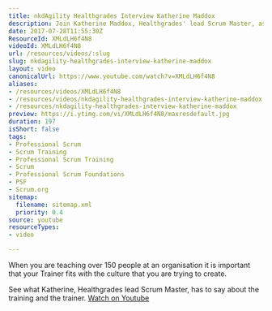 ```yaml
---
title: nkdAgility Healthgrades Interview Katherine Maddox
description: Join Katherine Maddox, Healthgrades' lead Scrum Master, as she discusses the vital role of trainers in shaping organisational culture for over 150 learners.
date: 2017-07-28T11:55:30Z
ResourceId: XMLdLH6f4N8
videoId: XMLdLH6f4N8
url: /resources/videos/:slug
slug: nkdagility-healthgrades-interview-katherine-maddox
layout: video
canonicalUrl: https://www.youtube.com/watch?v=XMLdLH6f4N8
aliases:
- /resources/videos/XMLdLH6f4N8
- /resources/videos/nkdagility-healthgrades-interview-katherine-maddox
- /resources/nkdagility-healthgrades-interview-katherine-maddox
preview: https://i.ytimg.com/vi/XMLdLH6f4N8/maxresdefault.jpg
duration: 197
isShort: false
tags:
- Professional Scrum
- Scrum Training
- Professional Scrum Training
- Scrum
- Professional Scrum Foundations
- PSF
- Scrum.org
sitemap:
  filename: sitemap.xml
  priority: 0.4
source: youtube
resourceTypes:
- video

---
```

 When you are teaching over 150 people at an organisation it is important that your Trainer fits with the culture that you are trying to create. 

See what Katherine, Healthgrades lead Scrum Master, has to say about the training and the trainer. 
 [Watch on Youtube](https://www.youtube.com/watch?v=XMLdLH6f4N8)
